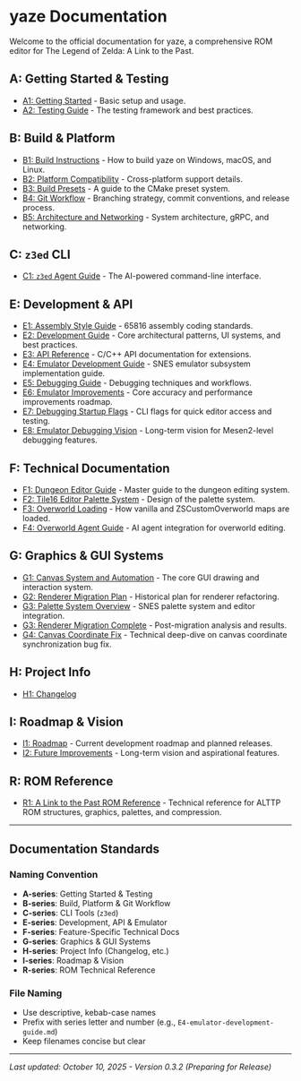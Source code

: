 # yaze Documentation

Welcome to the official documentation for yaze, a comprehensive ROM editor for The Legend of Zelda: A Link to the Past.

## A: Getting Started & Testing
- [A1: Getting Started](A1-getting-started.md) - Basic setup and usage.
- [A2: Testing Guide](A1-testing-guide.md) - The testing framework and best practices.

## B: Build & Platform
- [B1: Build Instructions](B1-build-instructions.md) - How to build yaze on Windows, macOS, and Linux.
- [B2: Platform Compatibility](B2-platform-compatibility.md) - Cross-platform support details.
- [B3: Build Presets](B3-build-presets.md) - A guide to the CMake preset system.
- [B4: Git Workflow](B4-git-workflow.md) - Branching strategy, commit conventions, and release process.
- [B5: Architecture and Networking](B5-architecture-and-networking.md) - System architecture, gRPC, and networking.

## C: `z3ed` CLI
- [C1: `z3ed` Agent Guide](C1-z3ed-agent-guide.md) - The AI-powered command-line interface.

## E: Development & API
- [E1: Assembly Style Guide](E1-asm-style-guide.md) - 65816 assembly coding standards.
- [E2: Development Guide](E2-development-guide.md) - Core architectural patterns, UI systems, and best practices.
- [E3: API Reference](E3-api-reference.md) - C/C++ API documentation for extensions.
- [E4: Emulator Development Guide](E4-Emulator-Development-Guide.md) - SNES emulator subsystem implementation guide.
- [E5: Debugging Guide](E5-debugging-guide.md) - Debugging techniques and workflows.
- [E6: Emulator Improvements](E6-emulator-improvements.md) - Core accuracy and performance improvements roadmap.
- [E7: Debugging Startup Flags](E7-debugging-startup-flags.md) - CLI flags for quick editor access and testing.
- [E8: Emulator Debugging Vision](E8-emulator-debugging-vision.md) - Long-term vision for Mesen2-level debugging features.

## F: Technical Documentation
- [F1: Dungeon Editor Guide](F1-dungeon-editor-guide.md) - Master guide to the dungeon editing system.
- [F2: Tile16 Editor Palette System](F2-tile16-editor-palette-system.md) - Design of the palette system.
- [F3: Overworld Loading](F3-overworld-loading.md) - How vanilla and ZSCustomOverworld maps are loaded.
- [F4: Overworld Agent Guide](F4-overworld-agent-guide.md) - AI agent integration for overworld editing.

## G: Graphics & GUI Systems
- [G1: Canvas System and Automation](G1-canvas-guide.md) - The core GUI drawing and interaction system.
- [G2: Renderer Migration Plan](G2-renderer-migration-plan.md) - Historical plan for renderer refactoring.
- [G3: Palette System Overview](G3-palete-system-overview.md) - SNES palette system and editor integration.
- [G3: Renderer Migration Complete](G3-renderer-migration-complete.md) - Post-migration analysis and results.
- [G4: Canvas Coordinate Fix](G4-canvas-coordinate-fix.md) - Technical deep-dive on canvas coordinate synchronization bug fix.

## H: Project Info
- [H1: Changelog](H1-changelog.md)

## I: Roadmap & Vision
- [I1: Roadmap](I1-roadmap.md) - Current development roadmap and planned releases.
- [I2: Future Improvements](I2-future-improvements.md) - Long-term vision and aspirational features.

## R: ROM Reference
- [R1: A Link to the Past ROM Reference](R1-alttp-rom-reference.md) - Technical reference for ALTTP ROM structures, graphics, palettes, and compression.

---

## Documentation Standards

### Naming Convention
- **A-series**: Getting Started & Testing
- **B-series**: Build, Platform & Git Workflow
- **C-series**: CLI Tools (`z3ed`)
- **E-series**: Development, API & Emulator
- **F-series**: Feature-Specific Technical Docs
- **G-series**: Graphics & GUI Systems
- **H-series**: Project Info (Changelog, etc.)
- **I-series**: Roadmap & Vision
- **R-series**: ROM Technical Reference

### File Naming
- Use descriptive, kebab-case names
- Prefix with series letter and number (e.g., `E4-emulator-development-guide.md`)
- Keep filenames concise but clear

---

*Last updated: October 10, 2025 - Version 0.3.2 (Preparing for Release)*